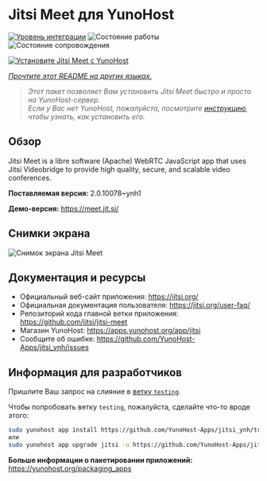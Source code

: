 <!--
Важно: этот README был автоматически сгенерирован <https://github.com/YunoHost/apps/tree/master/tools/readme_generator>
Он НЕ ДОЛЖЕН редактироваться вручную.
-->

# Jitsi Meet для YunoHost

[![Уровень интеграции](https://apps.yunohost.org/badge/integration/jitsi)](https://ci-apps.yunohost.org/ci/apps/jitsi/)
![Состояние работы](https://apps.yunohost.org/badge/state/jitsi)
![Состояние сопровождения](https://apps.yunohost.org/badge/maintained/jitsi)

[![Установите Jitsi Meet с YunoHost](https://install-app.yunohost.org/install-with-yunohost.svg)](https://install-app.yunohost.org/?app=jitsi)

*[Прочтите этот README на других языках.](./ALL_README.md)*

> *Этот пакет позволяет Вам установить Jitsi Meet быстро и просто на YunoHost-сервер.*  
> *Если у Вас нет YunoHost, пожалуйста, посмотрите [инструкцию](https://yunohost.org/install), чтобы узнать, как установить его.*

## Обзор

Jitsi Meet is a libre software (Apache) WebRTC JavaScript app that uses Jitsi Videobridge to provide high quality, secure, and scalable video conferences.


**Поставляемая версия:** 2.0.10078~ynh1

**Демо-версия:** <https://meet.jit.si/>

## Снимки экрана

![Снимок экрана Jitsi Meet](./doc/screenshots/screenshot.png)

## Документация и ресурсы

- Официальный веб-сайт приложения: <https://jitsi.org/>
- Официальная документация пользователя: <https://jitsi.org/user-faq/>
- Репозиторий кода главной ветки приложения: <https://github.com/jitsi/jitsi-meet>
- Магазин YunoHost: <https://apps.yunohost.org/app/jitsi>
- Сообщите об ошибке: <https://github.com/YunoHost-Apps/jitsi_ynh/issues>

## Информация для разработчиков

Пришлите Ваш запрос на слияние в [ветку `testing`](https://github.com/YunoHost-Apps/jitsi_ynh/tree/testing).

Чтобы попробовать ветку `testing`, пожалуйста, сделайте что-то вроде этого:

```bash
sudo yunohost app install https://github.com/YunoHost-Apps/jitsi_ynh/tree/testing --debug
или
sudo yunohost app upgrade jitsi -u https://github.com/YunoHost-Apps/jitsi_ynh/tree/testing --debug
```

**Больше информации о пакетировании приложений:** <https://yunohost.org/packaging_apps>
